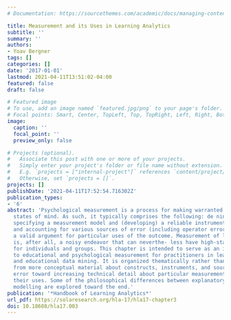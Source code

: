 ```yaml
---
# Documentation: https://sourcethemes.com/academic/docs/managing-content/

title: Measurement and its Uses in Learning Analytics
subtitle: ''
summary: ''
authors:
- Yoav Bergner
tags: []
categories: []
date: '2017-01-01'
lastmod: 2021-04-11T13:51:02-04:00
featured: false
draft: false

# Featured image
# To use, add an image named `featured.jpg/png` to your page's folder.
# Focal points: Smart, Center, TopLeft, Top, TopRight, Left, Right, BottomLeft, Bottom, BottomRight.
image:
  caption: ''
  focal_point: ''
  preview_only: false

# Projects (optional).
#   Associate this post with one or more of your projects.
#   Simply enter your project's folder or file name without extension.
#   E.g. `projects = ["internal-project"]` references `content/project/deep-learning/index.md`.
#   Otherwise, set `projects = []`.
projects: []
publishDate: '2021-04-11T17:52:54.716302Z'
publication_types:
- '6'
abstract: 'Psychological measurement is a process for making warranted claims about
  states of mind. As such, it typically comprises the following: de ning a construct;
  specifying a measurement model and (developing) a reliable instrument; analyzing
  and accounting for various sources of error (including operator error); and framing
  a valid argument for particular uses of the outcome. Measurement of latent variables
  is, after all, a noisy endeavor that can neverthe- less have high-stakes consequences
  for individuals and groups. This chapter is intended to serve as an introduction
  to educational and psychological measurement for practitioners in learning analytics
  and educational data mining. It is organized thematically rather than historically,
  from more conceptual material about constructs, instruments, and sources of measurement
  error toward increasing technical detail about particular measurement models and
  their uses. Some of the philosophical differences between explanatory and predictive
  modelling are explored toward the end.'
publication: '*Handbook of Learning Analytics*'
url_pdf: https://solaresearch.org/hla-17/hla17-chapter3
doi: 10.18608/hla17.003
---
```

